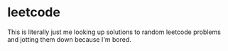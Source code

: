 # leetcode
This is literally just me looking up solutions to random leetcode problems and jotting them down because I'm bored.
